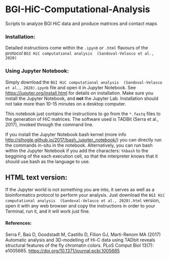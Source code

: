 # BGI-HiC-Computational-Analysis
Scripts to analyze BGI HiC data and produce matrices and contact maps

### Installation:
Detailed instructions come within the `.ipynb` or `.html` flavours of the protocol `BGI HiC computational analysis  (Sandoval-Velasco et al., 2020)`

### Using Jupyter Notebook:
Simply download the `BGI HiC computational analysis  (Sandoval-Velasco et al., 2020).ipynb` file and open it in Jupyter Notebook. See https://jupyter.org/install.html for details on installation. Make sure you install the Jupyter Notebook, and **not** the Jupyter Lab. Installation should not take more than 10-15 minutes on a desktop computer.

This notebook just contains the instructions to go from the `*.fastq` files to the generation of HiC matrices.
The software used is TADBit (Serra et al., 2017), invoked through the command line. 

If you install the Jupyter Notebook bash kernel (more info http://slhogle.github.io/2017/bash_jupyter_notebook/) you can directly run the commands in-situ in the notebook. Alternatively, you can run bash within the Jupyter Notebook if you add the characters: `%%bash` to the beggining of the each execution cell, so that the interpreter knows that it should use bash as the language to use.


## HTML text version:

If the Jupyter world is not something you are into, it serves as well as a bioinformatics protocol to perform your analysis. Just download the `BGI HiC computational analysis  (Sandoval-Velasco et al., 2020).html` version, open it with any web browser and copy the instructions in order to your Terminal, run it, and it will work just fine.


#### References:

Serra F, Baù D, Goodstadt M, Castillo D, Filion GJ, Marti-Renom MA (2017) Automatic analysis and 3D-modelling of Hi-C data using TADbit reveals structural features of the fly chromatin colors. PLoS Comput Biol 13(7): e1005665. https://doi.org/10.1371/journal.pcbi.1005665
